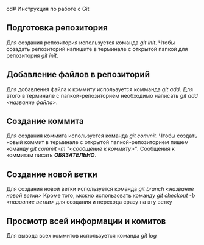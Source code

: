 cd# Инструкция по работе с Git

## Подготовка репозитория
Для создания репозитория используется команда *git init*. Чтобы созадать репозиторий напишите в терминале с открытой папкой для репозитория *git init*.

## Добавление файлов в репозиторий

Для добавления файла к коммиту используется комманда *git add*. Для этого в терминале с папкой-репозиторием необходимо написать *git add <название файла>*.

## Создание коммита
Для создания коммита используется команда *git commit*. Чтобы создать новый коммит в терминале с открытой папкой-репозиторием пишем команду *git commit -m "<сообщение к коммиту>"*. Сообщения к коммитам писать ***ОБЯЗАТЕЛЬНО***.

## Создание новой ветки 

Для создания новой ветки используется команда *git branch <название новой ветки>* 
Кроме того, можно использовать команду *git checkout -b <название ветки>* для создания и перехода сразу на эту ветку 


## Просмотр всей информации и комитов 

Для вывода всех коммитов используется команда *git log* 
